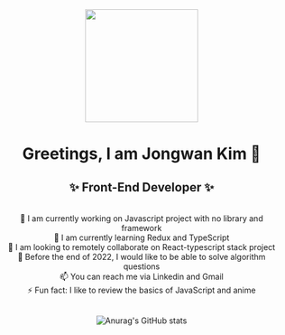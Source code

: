 <div id="header" align="center">
  <img src="https://media.giphy.com/media/SUcApSWjPwQMARvcM8/giphy.gif" width="200"/>
</div>
<div id="header_bottom" align="center">
  
  # Greetings, I am Jongwan Kim 👋<br/>
  ## ✨ Front-End Developer ✨
  
</div>
<br/>

<div id="content" align="center">
 🔭 I am currently working on Javascript project with no library and framework<br/>
 🌱 I am currently learning Redux and TypeScript<br/>
 👯 I am looking to remotely collaborate on React-typescript stack project<br/>
 💬 Before the end of 2022, I would like to be able to solve algorithm questions<br/>
 📫 You can reach me via Linkedin and Gmail<br/>
 ⚡ Fun fact: I like to review the basics of JavaScript and anime<br/>
  <br/>


![Anurag's GitHub stats](https://github-readme-stats.vercel.app/api?username=mireu-san&theme=default&show_icons=true)


</div>


<!--
**mireu-san/mireu-san** is a ✨ _special_ ✨ repository because its `README.md` (this file) appears on your GitHub profile.

Here are some ideas to get you started:

- 🔭 I’m currently working on ...
- 🌱 I’m currently learning ...
- 👯 I’m looking to collaborate on ...
- 🤔 I’m looking for help with ...
- 💬 Ask me about ...
- 📫 How to reach me: ...
- 😄 Pronouns: ...
- ⚡ Fun fact: ...
-->

